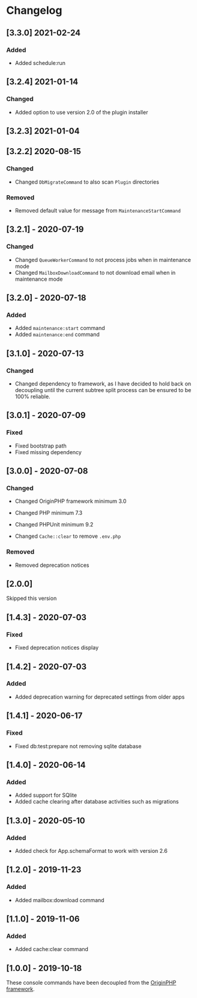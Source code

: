 # Changelog

## [3.3.0] 2021-02-24

### Added

- Added schedule:run

## [3.2.4] 2021-01-14

### Changed

- Added option to use version 2.0 of the plugin installer

## [3.2.3] 2021-01-04

## [3.2.2] 2020-08-15

### Changed

- Changed `DbMigrateCommand` to also scan `Plugin` directories

### Removed

- Removed default value for message from `MaintenanceStartCommand`

## [3.2.1] - 2020-07-19

### Changed

- Changed `QueueWorkerCommand` to not process jobs when in maintenance mode
- Changed `MailboxDownloadCommand` to not download email when in maintenance mode

## [3.2.0] - 2020-07-18

### Added

- Added `maintenance:start` command
- Added `maintenance:end` command

## [3.1.0] - 2020-07-13

### Changed

- Changed dependency to framework, as I have decided to hold back on decoupling until the current subtree split process can be ensured to be 100% reliable.

## [3.0.1] - 2020-07-09

### Fixed

- Fixed bootstrap path
- Fixed missing dependency

## [3.0.0] - 2020-07-08

### Changed

- Changed OriginPHP framework minimum 3.0
- Changed PHP minimum 7.3
- Changed PHPUnit minimum 9.2

- Changed `Cache::clear` to remove `.env.php`

### Removed

- Removed deprecation notices

## [2.0.0]

Skipped this version

## [1.4.3] - 2020-07-03

### Fixed

- Fixed deprecation notices display

## [1.4.2] - 2020-07-03

### Added

- Added deprecation warning for deprecated settings from older apps

## [1.4.1] - 2020-06-17

### Fixed

- Fixed db:test:prepare not removing sqlite database

## [1.4.0] - 2020-06-14

### Added

- Added support for SQlite
- Added cache clearing after database activities such as migrations

## [1.3.0] - 2020-05-10

### Added

- Added check for App.schemaFormat to work with version 2.6

## [1.2.0] - 2019-11-23

### Added

- Added mailbox:download command

## [1.1.0] - 2019-11-06

### Added

- Added cache:clear command

## [1.0.0] - 2019-10-18

These console commands have been decoupled from the [OriginPHP framework](https://www.originphp.com/).
